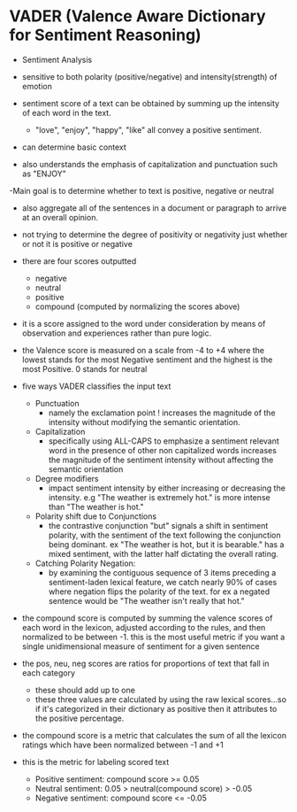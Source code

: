 # VADER (Valence Aware Dictionary for Sentiment Reasoning)

- Sentiment Analysis
- sensitive to both polarity (positive/negative) and intensity(strength) of emotion

- sentiment score of a text can be obtained by summing up the intensity of each word in the text. 
	- "love", "enjoy", "happy", "like" all convey a positive sentiment. 
- can determine basic context
- also understands the emphasis of capitalization and punctuation such as "ENJOY"

-Main goal is to determine whether to text is positive, negative or neutral 



- also aggregate all of the sentences in a document or paragraph to arrive at an overall opinion. 

- not trying to determine the degree of positivity or negativity just whether or not it is positive or negative

- there are four scores outputted
	- negative
	- neutral 
	- positive 
	- compound (computed by normalizing the scores above) 

- it is a score assigned to the word under consideration by means of observation and experiences rather than pure logic. 

- the Valence score is measured on a scale from -4 to +4 where the lowest stands for the most Negative sentiment and the highest is the most Positive. 0 stands for neutral 

- five ways VADER classifies the input text
	- Punctuation 
		- namely the exclamation point ! increases the magnitude of the intensity without modifying the semantic orientation. 
	- Capitalization 
		- specifically using ALL-CAPS to emphasize a sentiment relevant word in the presence of other non capitalized words increases the magnitude of the sentiment intensity without affecting the semantic orientation 
	- Degree modifiers
		- impact sentiment intensity by either increasing or decreasing the intensity. e.g "The weather is extremely hot." is more intense than "The weather is hot." 
	- Polarity shift due to Conjunctions
		- the contrastive conjunction "but" signals a shift in sentiment polarity, with the sentiment of the text following the conjunction being dominant. ex "The weather is hot, but it is bearable." has a mixed sentiment, with the latter half dictating the overall rating. 
	- Catching Polarity Negation: 
		- by examining the contiguous sequence of 3 items preceding a sentiment-laden lexical feature, we catch nearly 90% of cases where negation flips the polarity of the text. for ex a negated sentence would be "The weather isn't really that hot." 

- the compound score is computed by summing the valence scores of each word in the lexicon, adjusted according to the rules, and then normalized to be between -1. this is the most useful metric if you want a single unidimensional measure of sentiment for a given sentence


- the pos, neu, neg scores are ratios for proportions of text that fall in each category 
	- these should add up to one
	- these three values are calculated by using the raw lexical scores...so if it's categorized in their dictionary as positive then it attributes to the positive percentage. 

- the compound score is a metric that calculates the sum of all the lexicon ratings which have been normalized between -1 and +1  

- this is the metric for labeling scored text
	- Positive sentiment: compound score >= 0.05
	- Neutral sentiment: 0.05 > neutral(compound score) > -0.05
	- Negative sentiment: compound score <= -0.05 
